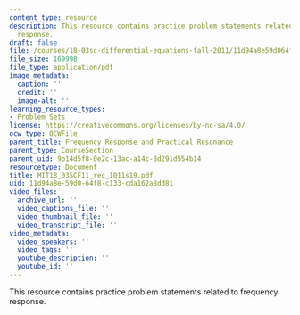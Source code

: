 ```yaml
---
content_type: resource
description: This resource contains practice problem statements related to frequency
  response.
draft: false
file: /courses/18-03sc-differential-equations-fall-2011/11d94a8e59d064f8c133cda162a8dd81_MIT18_03SCF11_rec_1011s19.pdf
file_size: 169998
file_type: application/pdf
image_metadata:
  caption: ''
  credit: ''
  image-alt: ''
learning_resource_types:
- Problem Sets
license: https://creativecommons.org/licenses/by-nc-sa/4.0/
ocw_type: OCWFile
parent_title: Frequency Response and Practical Resonance
parent_type: CourseSection
parent_uid: 9b14d5f8-0e2c-13ac-a14c-8d291d554b14
resourcetype: Document
title: MIT18_03SCF11_rec_1011s19.pdf
uid: 11d94a8e-59d0-64f8-c133-cda162a8dd81
video_files:
  archive_url: ''
  video_captions_file: ''
  video_thumbnail_file: ''
  video_transcript_file: ''
video_metadata:
  video_speakers: ''
  video_tags: ''
  youtube_description: ''
  youtube_id: ''
---
```

This resource contains practice problem statements related to frequency response.